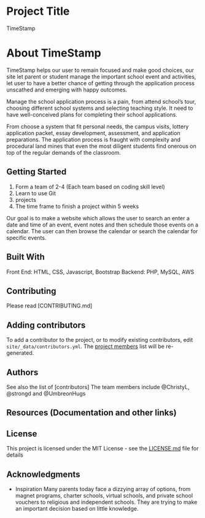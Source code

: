 # Project Title
TimeStamp 

# About TimeStamp
TimeStamp helps our user to remain focused and make good choices, our site let parent or student manage the important school event and activities, let user to have a better chance of getting through the application process unscathed and emerging with happy outcomes.

Manage the school application process is a pain, from attend school’s tour, choosing different school systems and selecting teaching style. It need to have well-conceived plans for completing their school applications. 

From choose a system that fit personal needs, the campus visits, lottery application packet, essay development, assessment, and application preparations. The application process is fraught with complexity and procedural land mines that even the most diligent students find onerous on top of the regular demands of the classroom.  


## Getting Started

1. Form a team of 2-4 (Each team based on coding skill level)
2. Learn to use Git
3.  projects
4. The time frame to finish a project within 5 weeks

Our goal is to make a website which allows the user to search an enter a date and time of an event, event notes and then schedule those events on a calendar. The user can then browse the calendar or search the calendar for specific events. 

## Built With

Front End: HTML, CSS, Javascript, Bootstrap
Backend: PHP, MySQL, AWS


## Contributing

Please read [CONTRIBUTING.md]

Adding contributors
-------------------

To add a contributor to the project, or to modify existing contributors, edit `site/_data/contributors.yml`. The [project members](https://github.com/orgs/GoogleUdacityCohortProgram/people) list will be re-generated.

## Authors
See also the list of [contributors]
The team members include @ChristyL, @strongd and @UmbreonHugs

## Resources (Documentation and other links)


## License

This project is licensed under the MIT License - see the [LICENSE.md](LICENSE.md) file for details


## Acknowledgments
* Inspiration
Many parents today face a dizzying array of options, from magnet programs, charter schools, virtual schools, and private school vouchers to religious and independent schools. They are trying to make an important decision based on little knowledge.


